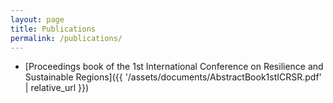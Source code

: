 ```yaml
---
layout: page
title: Publications
permalink: /publications/
---
```


- [Proceedings book of the 1st International Conference on Resilience
and Sustainable Regions]({{ '/assets/documents/AbstractBook1stICRSR.pdf' | relative_url }})

